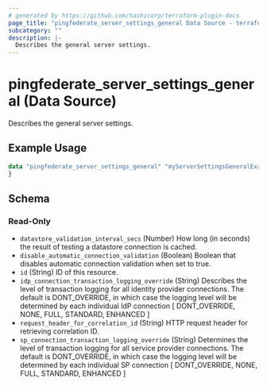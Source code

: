 ```yaml
---
# generated by https://github.com/hashicorp/terraform-plugin-docs
page_title: "pingfederate_server_settings_general Data Source - terraform-provider-pingfederate"
subcategory: ""
description: |-
  Describes the general server settings.
---
```


# pingfederate_server_settings_general (Data Source)

Describes the general server settings.

## Example Usage

```terraform
data "pingfederate_server_settings_general" "myServerSettingsGeneralExample" {
}
```

<!-- schema generated by tfplugindocs -->
## Schema

### Read-Only

- `datastore_validation_interval_secs` (Number) How long (in seconds) the result of testing a datastore connection is cached.
- `disable_automatic_connection_validation` (Boolean) Boolean that disables automatic connection validation when set to true.
- `id` (String) ID of this resource.
- `idp_connection_transaction_logging_override` (String) Describes the level of transaction logging for all identity provider connections. The default is DONT_OVERRIDE, in which case the logging level will be determined by each individual IdP connection [ DONT_OVERRIDE, NONE, FULL, STANDARD, ENHANCED ]
- `request_header_for_correlation_id` (String) HTTP request header for retrieving correlation ID.
- `sp_connection_transaction_logging_override` (String) Determines the level of transaction logging for all service provider connections. The default is DONT_OVERRIDE, in which case the logging level will be determined by each individual SP connection [ DONT_OVERRIDE, NONE, FULL, STANDARD, ENHANCED ]
